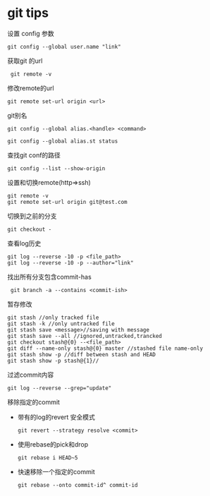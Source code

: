 # git tips

设置 config 参数

``` git config --global user.name "link" ```

获取git 的url

``` git remote -v```


修改remote的url

``` git remote set-url origin <url> ```

git别名

``` git config --global alias.<handle> <command> ```

`git config --global alias.st status `

查找git conf的路径

```git config --list --show-origin ```

设置和切换remote(http=>ssh)

    git remote -v
    git remote set-url origin git@test.com

切换到之前的分支

``` git checkout - ```

查看log历史

    git log --reverse -10 -p <file_path>
    git log --reverse -10 -p --author="link"

找出所有分支包含commit-has

``` git branch -a --contains <commit-ish>```

暂存修改

    git stash //only tracked file
    git stash -k //only untracked file
    git stash save <message>//saving with message
    git stash save --all //ignored,untracked,trancked
    git checkout stash@{0} --<file_path>
    git diff --name-only stash@{0} master //stashed file name-only 
    git stash show -p //diff between stash and HEAD
    git stash show -p stash@{1}//


过滤commit内容

    git log --reverse --grep="update"

移除指定的commit
- 带有的log的revert 安全模式

    ``` git revert --strategy resolve <commit> ```
- 使用rebase的pick和drop

    ``` git rebase i HEAD~5  ```

- 快速移除一个指定的commit

    ``` git rebase --onto commit-id^ commit-id ```
